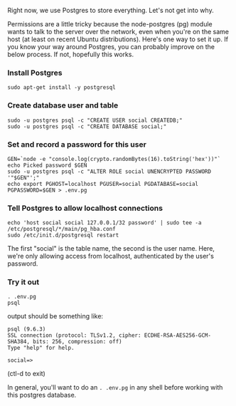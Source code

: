 
Right now, we use Postgres to store everything.  Let's not get into why.

Permissions are a little tricky because the node-postgres (pg) module
wants to talk to the server over the network, even when you're on the
same host (at least on recent Ubuntu distributions).  Here's one way
to set it up.  If you know your way around Postgres, you can probably
improve on the below process.  If not, hopefully this works.

### Install Postgres

```
sudo apt-get install -y postgresql
```

### Create database user and table

```
sudo -u postgres psql -c "CREATE USER social CREATEDB;"
sudo -u postgres psql -c "CREATE DATABASE social;"
```

### Set and record a password for this user

```
GEN=`node -e "console.log(crypto.randomBytes(16).toString('hex'))"`
echo Picked password $GEN
sudo -u postgres psql -c "ALTER ROLE social UNENCRYPTED PASSWORD '"$GEN"';"
echo export PGHOST=localhost PGUSER=social PGDATABASE=social PGPASSWORD=$GEN > .env.pg
```

### Tell Postgres to allow localhost connections

```
echo 'host social social 127.0.0.1/32 password' | sudo tee -a /etc/postgresql/*/main/pg_hba.conf
sudo /etc/init.d/postgresql restart
```

The first "social" is the table name, the second is the user name.
Here, we're only allowing access from localhost, authenticated by the
user's password.

### Try it out

```
. .env.pg
psql
```

output should be something like:

```
psql (9.6.3)
SSL connection (protocol: TLSv1.2, cipher: ECDHE-RSA-AES256-GCM-SHA384, bits: 256, compression: off)
Type "help" for help.

social=> 
```

(ctl-d to exit)

In general, you'll want to do an `. .env.pg` in any shell before
working with this postgres database.